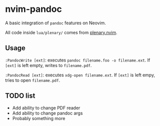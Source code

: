 # nvim-pandoc

A basic integration of `pandoc` features on Neovim.

All code inside `lua/plenary/` comes from [plenary.nvim](https://github.com/nvim-lua/plenary.nvim).

## Usage

`:PandocWrite [ext]`: executes `pandoc filename.foo -o filename.ext`. If `[ext]` is left empty, writes to `filename.pdf`.

`:PandocRead [ext]`: executes `xdg-open filename.ext`. If `[ext]` is left empy, tries to open `filename.pdf`.

## TODO list

- Add ability to change PDF reader
- Add ability to change pandoc args
- Probably something more
